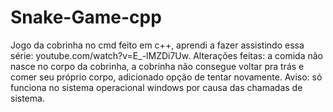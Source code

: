 # Snake-Game-cpp
Jogo da cobrinha no cmd feito em c++, aprendi a fazer assistindo essa série: youtube.com/watch?v=E_-lMZDi7Uw. Alterações feitas: a comida não nasce no corpo da cobrinha, a cobrinha não consegue voltar pra trás e comer seu próprio corpo, adicionado opção de tentar novamente. Aviso: só funciona no sistema operacional windows por causa das chamadas de sistema.
